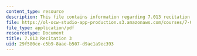 ```yaml
---
content_type: resource
description: This file contains information regarding 7.013 recitation 3.
file: https://ol-ocw-studio-app-production.s3.amazonaws.com/courses/7-013-introductory-biology-spring-2013/29f580cec5b98aaeb507d9ac1a9ec393_MIT7_013S12_Recitation_3.pdf
file_type: application/pdf
resourcetype: Document
title: 7.013 Recitation 3
uid: 29f580ce-c5b9-8aae-b507-d9ac1a9ec393
---
```


